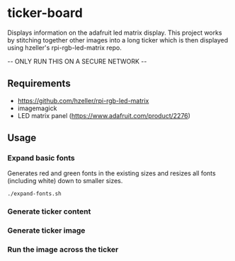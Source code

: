 # ticker-board
Displays information on the adafruit led matrix display.  This project works by stitching together other images into a long ticker which is then displayed using hzeller's rpi-rgb-led-matrix repo.

-- ONLY RUN THIS ON A SECURE NETWORK --

## Requirements
 * https://github.com/hzeller/rpi-rgb-led-matrix
 * imagemagick
 * LED matrix panel (https://www.adafruit.com/product/2276)

## Usage

### Expand basic fonts
Generates red and green fonts in the existing sizes and resizes all fonts (including white) down to smaller sizes.
```
./expand-fonts.sh
```

### Generate ticker content

### Generate ticker image

### Run the image across the ticker

